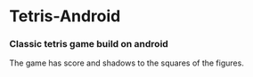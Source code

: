 # Tetris-Android

### Classic tetris game build on android
The game has score and shadows to the squares of the figures.
